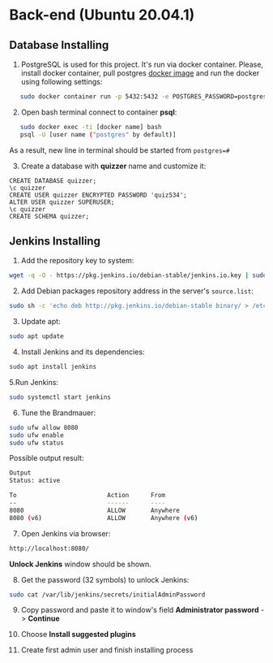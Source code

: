 # Back-end (Ubuntu 20.04.1)

## Database Installing

1. PostgreSQL is used for this project. It's run via docker container. Please, install docker container, pull
   postgres [docker image](https://hub.docker.com/_/postgres)
   and run the docker using following settings:

```bash
   sudo docker container run -p 5432:5432 -e POSTGRES_PASSWORD=postgres --name local_psql postgres
```

2. Open bash terminal connect to container **psql**:

```bash
   sudo docker exec -ti [docker name] bash
   psql -U [user name ("postgres" by default)]
```

As a result, new line in terminal should be started from `postgres=#`

3. Create a database with **quizzer** name and customize it:

```postgresql
CREATE DATABASE quizzer;
\c quizzer
CREATE USER quizzer ENCRYPTED PASSWORD 'quiz534';
ALTER USER quizzer SUPERUSER;
\c quizzer
CREATE SCHEMA quizzer;
```

## Jenkins Installing

1. Add the repository key to system:

```bash
wget -q -O - https://pkg.jenkins.io/debian-stable/jenkins.io.key | sudo apt-key add -
```

2. Add Debian packages repository address in the server's `source.list`:

```bash
sudo sh -c 'echo deb http://pkg.jenkins.io/debian-stable binary/ > /etc/apt/sources.list.d/jenkins.list'
```

3. Update apt:

```bash
sudo apt update
```

4. Install Jenkins and its dependencies:

```bash
sudo apt install jenkins
```

5.Run Jenkins:

```bash
sudo systemctl start jenkins
```

6. Tune the Brandmauer:

```bash
sudo ufw allow 8080
sudo ufw enable
sudo ufw status
````

Possible output result:

```bash
Output
Status: active

To                         Action      From
--                         ------      ----
8080                       ALLOW       Anywhere
8080 (v6)                  ALLOW       Anywhere (v6)
```

7. Open Jenkins via browser:

```bash
http://localhost:8080/
```

**Unlock Jenkins** window should be shown.

8. Get the password (32 symbols) to unlock Jenkins:

```bash
sudo cat /var/lib/jenkins/secrets/initialAdminPassword
```

9. Copy password and paste it to window's field **Administrator password** -> **Continue**

10. Choose **Install suggested plugins**

11. Create first admin user and finish installing process
